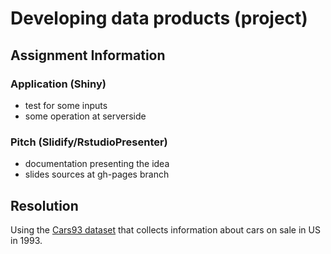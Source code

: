 # Developing data products (project)

## Assignment Information

### Application (Shiny)

- test for some inputs
- some operation at serverside

### Pitch (Slidify/RstudioPresenter)
- documentation presenting the idea
- slides sources at gh-pages branch

## Resolution
Using the [Cars93 dataset](https://stat.ethz.ch/R-manual/R-devel/library/MASS/html/Cars93.html) that collects information about cars on sale in US in 1993.

